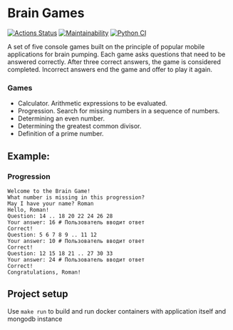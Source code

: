 # Brain Games
[![Actions Status](https://github.com/notabu/python-project-lvl1/workflows/hexlet-check/badge.svg)](https://github.com/notabu/python-project-lvl1/actions) [![Maintainability](https://api.codeclimate.com/v1/badges/2bb66c194e439ea25c08/maintainability)](https://codeclimate.com/github/notabu/python-project-lvl1/maintainability) [![Python CI](https://github.com/notabu/python-project-lvl1/actions/workflows/pyci.yml/badge.svg)](https://github.com/notabu/python-project-lvl1/actions/workflows/pyci.yml)

A set of five console games built on the principle of popular mobile applications for brain pumping.
Each game asks questions that need to be answered correctly. After three correct answers, the game is considered completed. Incorrect answers end the game and offer to play it again.

### Games
+ Calculator. Arithmetic expressions to be evaluated.
+ Progression. Search for missing numbers in a sequence of numbers.
+ Determining an even number.
+ Determining the greatest common divisor.
+ Definition of a prime number.

## Example:

### Progression
```$ brain-progression
Welcome to the Brain Game!
What number is missing in this progression?
May I have your name? Roman
Hello, Roman!
Question: 14 .. 18 20 22 24 26 28
Your answer: 16 # Пользователь вводит ответ
Correct!
Question: 5 6 7 8 9 .. 11 12
Your answer: 10 # Пользователь вводит ответ
Correct!
Question: 12 15 18 21 .. 27 30 33
Your answer: 24 # Пользователь вводит ответ
Correct!
Congratulations, Roman!
```

## Project setup
Use `make run` to build and run docker containers with application itself and mongodb instance
